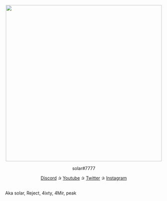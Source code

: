 <p align="center"><img width="500" height="500" src="https://cdn.discordapp.com/attachments/801205698977202186/827358522923941908/image0.gif"></p> <p align="center">solar#7777</p> <p align="center"> <a href="https://discord.gg/zAtKD32FMU">Discord</a> ✰ <a href="https://www.youtube.com/channel/UCNdjCahO5IkmVxPaIAPXQAw">Youtube</a> ✰ <a href="https://twitter.com/RealSolar">Twitter</a> ✰ <a href="https://www.instagram.com/realsolarr2/">Instagram</a> <br><br> </p>

Aka solar, Reject, 4ixty, 4Mir, peak
